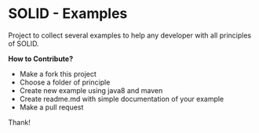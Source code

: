# SOLID - Examples

Project to collect several examples to help any developer with all principles of SOLID.

**How to Contribute?**

- Make a fork this project
- Choose a folder of principle
- Create new example using java8 and maven
- Create readme.md with simple documentation of your example
- Make a pull request 

Thank!
